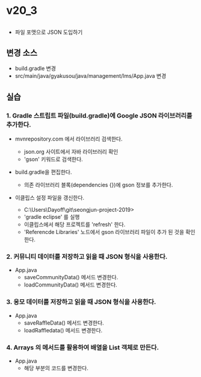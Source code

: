 # v20_3

##

- 파일 포맷으로 JSON 도입하기

## 변경 소스

- build.gradle 변경
- src/main/java/gyakusou/java/management/lms/App.java 변경 

## 실습

### 1. Gradle 스트립트 파일(build.gradle)에 Google JSON 라이브러리를 추가한다.

- mvnrepository.com 에서 라이브러리 검색한다.
  - json.org 사이트에서 자바 라이브러리 확인
  - 'gson' 키워드로 검색한다. 

- build.gradle을 편집한다.
  - 의존 라이브러리 블록(dependencies {})에 gson 정보를 추가한다.

- 이클립스 설정 파일을 갱신한다. 
  - C:\Users\Dayoff\git\seongjun-project-2019> 
  - 'gradle eclipse' 를 실행
  - 이클립스에서 해당 프로젝트를 'refresh' 한다.
  - 'Referencde Libraries' 노드에서 gson 라이브러리 파일이 추가 된 것을 확인한다.
  
### 2. 커뮤니티 데이터를 저장하고 읽을 때 JSON 형식을 사용한다.
  
- App.java
  - saveCommunityData() 메서드 변경한다.
  - loadCommunityData() 메서드 변경한다.
  
### 3. 응모 데이터를 저장하고 읽을 때 JSON 형식을 사용한다.

- App.java
  - saveRaffleData() 메서드 변경한다.
  - loadRaffledata() 메서드 변경한다.
  
### 4. Arrays 의 메서드를 활용하여 배열을 List 객체로 만든다.

- App.java
  - 해당 부분의 코드를 변경한다.